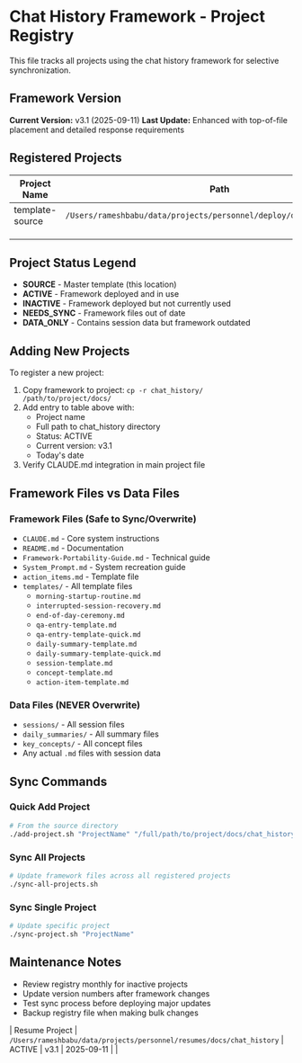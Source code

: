 # Chat History Framework - Project Registry

This file tracks all projects using the chat history framework for selective synchronization.

## Framework Version
**Current Version:** v3.1 (2025-09-11)
**Last Update:** Enhanced with top-of-file placement and detailed response requirements

## Registered Projects

| Project Name | Path | Status | Version | Last Sync | Notes |
|--------------|------|--------|---------|-----------|-------|
| template-source | `/Users/rameshbabu/data/projects/personnel/deploy/docs/chat_history/` | SOURCE | v3.1 | 2025-09-11 | Master template |
| | | | | | |
| | | | | | |
| | | | | | |

## Project Status Legend
- **SOURCE** - Master template (this location)
- **ACTIVE** - Framework deployed and in use
- **INACTIVE** - Framework deployed but not currently used
- **NEEDS_SYNC** - Framework files out of date
- **DATA_ONLY** - Contains session data but framework outdated

## Adding New Projects

To register a new project:
1. Copy framework to project: `cp -r chat_history/ /path/to/project/docs/`
2. Add entry to table above with:
   - Project name
   - Full path to chat_history directory
   - Status: ACTIVE
   - Current version: v3.1
   - Today's date
3. Verify CLAUDE.md integration in main project file

## Framework Files vs Data Files

### Framework Files (Safe to Sync/Overwrite)
- `CLAUDE.md` - Core system instructions
- `README.md` - Documentation
- `Framework-Portability-Guide.md` - Technical guide
- `System_Prompt.md` - System recreation guide
- `action_items.md` - Template file
- `templates/` - All template files
  - `morning-startup-routine.md`
  - `interrupted-session-recovery.md`
  - `end-of-day-ceremony.md`
  - `qa-entry-template.md`
  - `qa-entry-template-quick.md`
  - `daily-summary-template.md`
  - `daily-summary-template-quick.md`
  - `session-template.md`
  - `concept-template.md`
  - `action-item-template.md`

### Data Files (NEVER Overwrite)
- `sessions/` - All session files
- `daily_summaries/` - All summary files
- `key_concepts/` - All concept files
- Any actual `.md` files with session data

## Sync Commands

### Quick Add Project
```bash
# From the source directory
./add-project.sh "ProjectName" "/full/path/to/project/docs/chat_history"
```

### Sync All Projects
```bash
# Update framework files across all registered projects
./sync-all-projects.sh
```

### Sync Single Project  
```bash
# Update specific project
./sync-project.sh "ProjectName"
```

## Maintenance Notes

- Review registry monthly for inactive projects
- Update version numbers after framework changes
- Test sync process before deploying major updates
- Backup registry file when making bulk changes

| Resume Project | `/Users/rameshbabu/data/projects/personnel/resumes/docs/chat_history` | ACTIVE | v3.1 | 2025-09-11 | |
